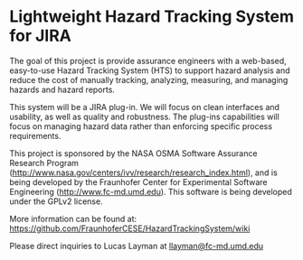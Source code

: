 Lightweight Hazard Tracking System for JIRA
====================

The goal of this project is provide assurance engineers with a web-based, easy-to-use Hazard Tracking System (HTS) to support hazard analysis and reduce the cost of manually tracking, analyzing, measuring, and managing hazards and hazard reports. 

This system will be a JIRA plug-in. We will focus on clean interfaces and usability, as well as quality and robustness. The plug-ins capabilities will focus on managing hazard data rather than enforcing specific process requirements.

This project is sponsored by the NASA OSMA Software Assurance Research Program (http://www.nasa.gov/centers/ivv/research/research_index.html), and is being developed by the Fraunhofer Center for Experimental Software Engineering (http://www.fc-md.umd.edu). This software is being developed under the GPLv2 license.

More information can be found at: https://github.com/FraunhoferCESE/HazardTrackingSystem/wiki

Please direct inquiries to Lucas Layman at llayman@fc-md.umd.edu
